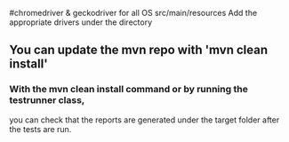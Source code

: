 

#chromedriver & geckodriver for all OS
src/main/resources
Add the appropriate drivers under the directory

## You can update the mvn repo with 'mvn clean install'

### With the mvn clean install command or by running the testrunner class, 
you can check that the reports are generated under the target folder after the tests are run.
